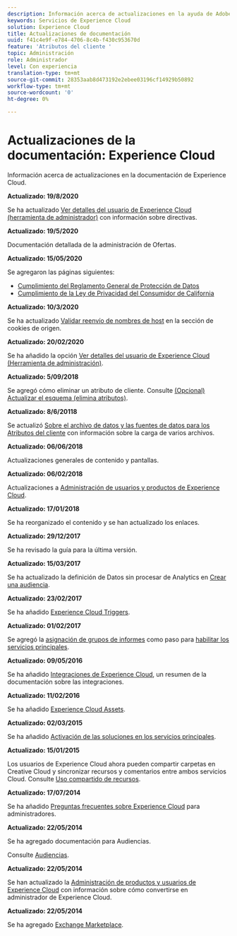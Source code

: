 ```yaml
---
description: Información acerca de actualizaciones en la ayuda de Adobe Experience Cloud.
keywords: Servicios de Experience Cloud
solution: Experience Cloud
title: Actualizaciones de documentación
uuid: f41c4e9f-e784-4706-8c4b-f430c953670d
feature: 'Atributos del cliente '
topic: Administración
role: Administrador
level: Con experiencia
translation-type: tm+mt
source-git-commit: 28353aab8d473192e2ebee03196cf14929b50892
workflow-type: tm+mt
source-wordcount: '0'
ht-degree: 0%

---
```



# Actualizaciones de la documentación: Experience Cloud

Información acerca de actualizaciones en la documentación de Experience Cloud.

**Actualizado: 19/8/2020**

Se ha actualizado [Ver detalles del usuario de Experience Cloud (herramienta de administrador)](admin-getting-started/admin-tool-experience-cloud.md) con información sobre directivas.

**Actualizado: 19/5/2020**

Documentación detallada de la administración de Ofertas.

**Actualizado: 15/05/2020**

Se agregaron las páginas siguientes:

* [Cumplimiento del Reglamento General de Protección de Datos](attributes/gdpr.md)
* [Cumplimiento de la Ley de Privacidad del Consumidor de California](attributes/ccpa.md)

**Actualizado: 10/3/2020**

Se ha actualizado [Validar reenvío de nombres de host](cookies/cookies-first-party.md#validate) en la sección de cookies de origen.

**Actualizado: 20/02/2020**

Se ha añadido la opción [Ver detalles del usuario de Experience Cloud (Herramienta de administración)](admin-getting-started/admin-tool-experience-cloud.md).

**Actualizado: 5/09/2018**

Se agregó cómo eliminar un atributo de cliente. Consulte [(Opcional) Actualizar el esquema (elimina atributos)](attributes/t-crs-usecase.md#task_6568898BB7C44A42ABFB86532B89063C).

**Actualizado: 8/6/20118**

Se actualizó [Sobre el archivo de datos y las fuentes de datos para los Atributos del cliente](attributes/crs-data-file.md#concept_DE908F362DF24172BFEF48E1797DAF19) con información sobre la carga de varios archivos.

**Actualizado: 06/06/2018**

Actualizaciones generales de contenido y pantallas.

**Actualizado: 06/02/2018**

Actualizaciones a [Administración de usuarios y productos de Experience Cloud](admin-getting-started/admin-getting-started.md#topic_3FCB4099640647E3B2411ADBFCE81909).

**Actualizado: 17/01/2018**

Se ha reorganizado el contenido y se han actualizado los enlaces.

**Actualizado: 29/12/2017**

Se ha revisado la guía para la última versión.

**Actualizado: 15/03/2017**

Se ha actualizado la definición de Datos sin procesar de Analytics en [Crear una audiencia](audience-library/t-audience-create.md#task_37F407F58BF9459493BB8E968CDFE737).

**Actualizado: 23/02/2017**

Se ha añadido [Experience Cloud Triggers](activation/triggers.md#concept_887B30241B3E4DB0A2553B2996E2D4FB).

**Actualizado: 01/02/2017**

Se agregó la [asignación de grupos de informes](core-services/core-services.md#concept_apg_zq2_rw) como paso para [habilitar los servicios principales](core-services/core-services.md#concept_07ED1D5C64234E77976E6D572E78FB9C).

**Actualizado: 09/05/2016**

Se ha añadido [Integraciones de Experience Cloud](marketing-cloud-integrations.md#concept_9E6D3E37D1E3452E8CCCFA92AF034F90), un resumen de la documentación sobre las integraciones.

**Actualizado: 11/02/2016**

Se ha añadido [Experience Cloud Assets](experience-cloud-assets/experience-cloud-assets.md#concept_DDA5224C907D4A4F817D795DA0ED64D0).

**Actualizado: 02/03/2015**

Se ha añadido [Activación de las soluciones en los servicios principales](core-services/core-services.md#concept_07ED1D5C64234E77976E6D572E78FB9C).

**Actualizado: 15/01/2015**

Los usuarios de Experience Cloud ahora pueden compartir carpetas en Creative Cloud y sincronizar recursos y comentarios entre ambos servicios Cloud. Consulte [Uso compartido de recursos](experience-cloud-assets/creative-cloud.md#concept_3E5A34C3459047D5965F900788A9BA68).

**Actualizado: 17/07/2014**

Se ha añadido [Preguntas frecuentes sobre Experience Cloud](admin-getting-started/faq.md#concept_13219B4E51784577B6FF78AAA203DE91) para administradores.

**Actualizado: 22/05/2014**

Se ha agregado documentación para Audiencias.

Consulte [Audiencias](audience-library/audience-library.md#topic_679810123CAA4E0CA4FA3417FB0100C7).

**Actualizado: 22/05/2014**

Se han actualizado la [Administración de productos y usuarios de Experience Cloud](admin-getting-started/admin-getting-started.md#topic_3FCB4099640647E3B2411ADBFCE81909) con información sobre cómo convertirse en administrador de Experience Cloud.

**Actualizado: 22/05/2014**

Se ha agregado [Exchange Marketplace](exchange.md#concept_E07F16F070544B82B56527A845C41D59).
